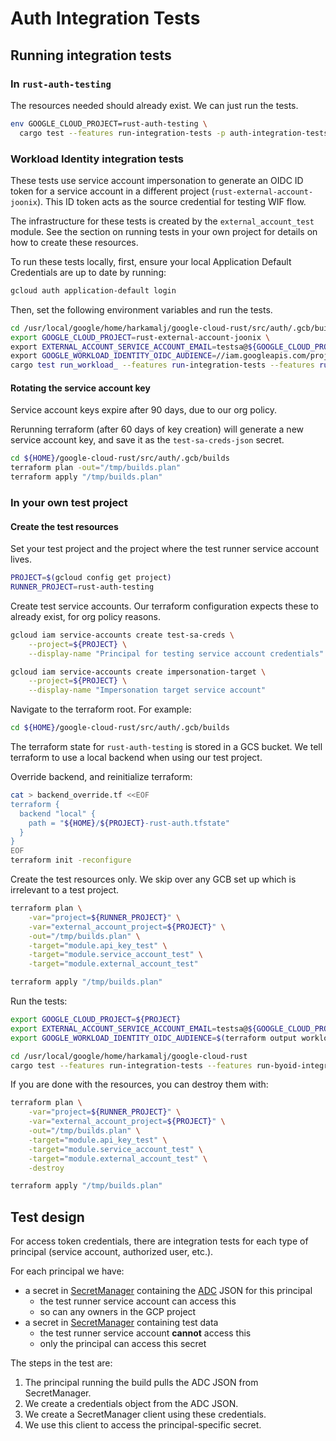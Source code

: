 # Auth Integration Tests

## Running integration tests

### In `rust-auth-testing`

The resources needed should already exist. We can just run the tests.

```sh
env GOOGLE_CLOUD_PROJECT=rust-auth-testing \
  cargo test --features run-integration-tests -p auth-integration-tests
```

### Workload Identity integration tests

These tests use service account impersonation to generate an OIDC ID token for a
service account in a different project (`rust-external-account-joonix`). This ID
token acts as the source credential for testing WIF flow.

The infrastructure for these tests is created by the `external_account_test`
module. See the section on running tests in your own project for details on how
to create these resources.

To run these tests locally, first, ensure your local Application Default
Credentials are up to date by running:

```sh
gcloud auth application-default login
```

Then, set the following environment variables and run the tests.

```sh
cd /usr/local/google/home/harkamalj/google-cloud-rust/src/auth/.gcb/builds
export GOOGLE_CLOUD_PROJECT=rust-external-account-joonix \
export EXTERNAL_ACCOUNT_SERVICE_ACCOUNT_EMAIL=testsa@${GOOGLE_CLOUD_PROJECT}.iam.gserviceaccount.com \
export GOOGLE_WORKLOAD_IDENTITY_OIDC_AUDIENCE=//iam.googleapis.com/projects/1092239828259/locations/global/workloadIdentityPools/google-idp/providers/google-idp \
cargo test run_workload_ --features run-integration-tests --features run-byoid-integration-tests -p auth-integration-tests
```

#### Rotating the service account key

Service account keys expire after 90 days, due to our org policy.

Rerunning terraform (after 60 days of key creation) will generate a new service
account key, and save it as the `test-sa-creds-json` secret.

```sh
cd ${HOME}/google-cloud-rust/src/auth/.gcb/builds
terraform plan -out="/tmp/builds.plan"
terraform apply "/tmp/builds.plan"
```

### In your own test project

#### Create the test resources

Set your test project and the project where the test runner service account
lives.

```sh
PROJECT=$(gcloud config get project)
RUNNER_PROJECT=rust-auth-testing
```

Create test service accounts. Our terraform configuration expects these to
already exist, for org policy reasons.

```sh
gcloud iam service-accounts create test-sa-creds \
    --project=${PROJECT} \
    --display-name "Principal for testing service account credentials"

gcloud iam service-accounts create impersonation-target \
    --project=${PROJECT} \
    --display-name "Impersonation target service account"
```

Navigate to the terraform root. For example:

```sh
cd ${HOME}/google-cloud-rust/src/auth/.gcb/builds
```

The terraform state for `rust-auth-testing` is stored in a GCS bucket. We tell
terraform to use a local backend when using our test project.

Override backend, and reinitialize terraform:

```sh
cat > backend_override.tf <<EOF
terraform {
  backend "local" {
    path = "${HOME}/${PROJECT}-rust-auth.tfstate"
  }
}
EOF
terraform init -reconfigure
```

Create the test resources only. We skip over any GCB set up which is irrelevant
to a test project.

```sh
terraform plan \
    -var="project=${RUNNER_PROJECT}" \
    -var="external_account_project=${PROJECT}" \
    -out="/tmp/builds.plan" \
    -target="module.api_key_test" \
    -target="module.service_account_test" \
    -target="module.external_account_test"

terraform apply "/tmp/builds.plan"
```

Run the tests:

```sh
export GOOGLE_CLOUD_PROJECT=${PROJECT}
export EXTERNAL_ACCOUNT_SERVICE_ACCOUNT_EMAIL=testsa@${GOOGLE_CLOUD_PROJECT}.iam.gserviceaccount.com
export GOOGLE_WORKLOAD_IDENTITY_OIDC_AUDIENCE=$(terraform output workload_identity_audience)

cd /usr/local/google/home/harkamalj/google-cloud-rust
cargo test --features run-integration-tests --features run-byoid-integration-tests -p auth-integration-tests
```

If you are done with the resources, you can destroy them with:

```sh
terraform plan \
    -var="project=${RUNNER_PROJECT}" \
    -var="external_account_project=${PROJECT}" \
    -out="/tmp/builds.plan" \
    -target="module.api_key_test" \
    -target="module.service_account_test" \
    -target="module.external_account_test" \
    -destroy

terraform apply "/tmp/builds.plan"
```

## Test design

For access token credentials, there are integration tests for each type of
principal (service account, authorized user, etc.).

For each principal we have:

- a secret in [SecretManager] containing the [ADC] JSON for this principal
  - the test runner service account can access this
  - so can any owners in the GCP project
- a secret in [SecretManager] containing test data
  - the test runner service account **cannot** access this
  - only the principal can access this secret

The steps in the test are:

1. The principal running the build pulls the ADC JSON from SecretManager.
1. We create a credentials object from the ADC JSON.
1. We create a SecretManager client using these credentials.
1. We use this client to access the principal-specific secret.

[adc]: https://cloud.google.com/docs/authentication/application-default-credentials
[secretmanager]: https://cloud.google.com/security/products/secret-manager
